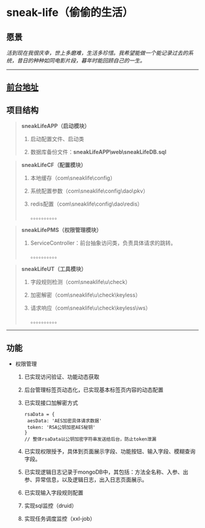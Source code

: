 # sneak-life（偷偷的生活）

## 愿景

*活到现在我很庆幸，世上多磨难，生活多珍惜。我希望能做一个能记录过去的系统，昔日的种种如同电影片段，暮年时能回顾自己的一生。*

---

## [前台地址](https://github.com/XiFYuW/sneakLife)

## 项目结构

> **sneakLifeAPP（启动模块）**
> 
> 1. 启动配置文件、启动类
> 
> 2. 数据库备份文件：**sneakLifeAPP\web\sneakLifeDB.sql**

> **sneakLifeCF（配置模块）**
> 
> 1. 本地缓存（com\sneaklife\config）
> 
> 2. 系统配置参数（com\sneaklife\config\dao\pkv）
> 
> 3. redis配置（com\sneaklife\config\dao\redis）
>    
>    。。。。。。。。。。

> **sneakLifePMS（权限管理模块）**
> 
> 1. ServiceController：前台抽象访问类，负责具体请求的跳转。
>    
>    。。。。。。。。。。

> **sneakLifeUT（工具模块）**
> 
> 1. 字段规则检测（com\sneaklife\u\check）
> 
> 2. 加密解密（com\sneaklife\u\check\keyless）
> 
> 3. 请求响应（com\sneaklife\u\check\keyless\iws）
>    
>    。。。。。。。。。。

---

## 功能

- 权限管理
  
  1. 已实现访问验证、功能动态获取
  
  2. 后台管理标签页动态化，已实现基本标签页内容的动态配置
  
  3. 已实现接口加解密方式 
     
     ```
     rsaData = {
      aesData: 'AES加密具体请求数据'
      token: 'RSA公钥加密AES秘钥'
     }
     // 整体rsaData以公钥加密字符串发送给后台，防止token泄漏
     ```
  
  4. 已实现权限授予，具体到页面展示字段、功能按钮、输入字段、模糊查询字段。
  
  5. 已实现逻辑日志记录于mongoDB中，其包括：方法全名称、入参、出参、异常信息，以及逻辑日志，出入日志页面展示。
  
  6. 已实现输入字段规则配置
  
  7. 实现sql监控（druid）
  
  8. 实现任务调度监控（xxl-job）
